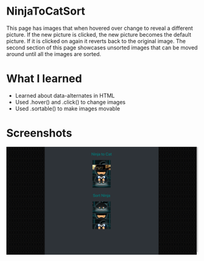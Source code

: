 # NinjaToCatSort
This page has images that when hovered over change to reveal a different picture. If the new picture is clicked, the new picture becomes the default picture. If it
is clicked on again it reverts back to the original image. The second section of this page showcases unsorted images that can be moved around until all the images are sorted.
  
# What I learned
* Learned about data-alternates in HTML
* Used .hover() and .click() to change images
* Used .sortable() to make images movable
 
  
# Screenshots
![](images/screenshot.png)

